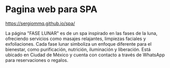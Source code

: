 <h1>Pagina web para SPA</h1>


<https://sergiommq.github.io/spa/>

La página "FASE LUNAR" es de un spa inspirado en las fases de la luna, ofreciendo servicios como masajes relajantes, limpiezas faciales y exfoliaciones. Cada fase lunar simboliza un enfoque diferente para el bienestar, como purificación, nutrición, iluminación y liberación. Está ubicado en Ciudad de México y cuenta con contacto a través de WhatsApp para reservaciones o regalos.
